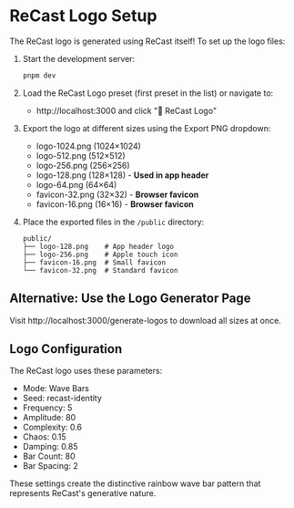 # ReCast Logo Setup

The ReCast logo is generated using ReCast itself! To set up the logo files:

1. Start the development server:
   ```bash
   pnpm dev
   ```

2. Load the ReCast Logo preset (first preset in the list) or navigate to:
   - http://localhost:3000 and click "🎯 ReCast Logo"

3. Export the logo at different sizes using the Export PNG dropdown:
   - logo-1024.png (1024×1024)
   - logo-512.png (512×512)
   - logo-256.png (256×256)
   - logo-128.png (128×128) - **Used in app header**
   - logo-64.png (64×64)
   - favicon-32.png (32×32) - **Browser favicon**
   - favicon-16.png (16×16) - **Browser favicon**

4. Place the exported files in the `/public` directory:
   ```
   public/
   ├── logo-128.png    # App header logo
   ├── logo-256.png    # Apple touch icon
   ├── favicon-16.png  # Small favicon
   └── favicon-32.png  # Standard favicon
   ```

## Alternative: Use the Logo Generator Page

Visit http://localhost:3000/generate-logos to download all sizes at once.

## Logo Configuration

The ReCast logo uses these parameters:
- Mode: Wave Bars
- Seed: recast-identity
- Frequency: 5
- Amplitude: 80
- Complexity: 0.6
- Chaos: 0.15
- Damping: 0.85
- Bar Count: 80
- Bar Spacing: 2

These settings create the distinctive rainbow wave bar pattern that represents ReCast's generative nature.
